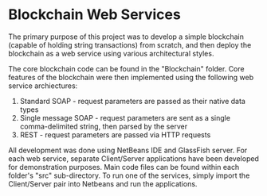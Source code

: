# Blockchain Web Services
The primary purpose of this project was to develop a simple blockchain (capable of holding string transactions) from scratch, and then deploy the blockchain as a web service using various architectural styles.

The core blockchain code can be found in the "Blockchain" folder. Core features of the blockchain were then implemented using the following web service archiectures:
1. Standard SOAP - request parameters are passed as their native data types
2. Single message SOAP - request parameters are sent as a single comma-delimited string, then parsed by the server
3. REST - request parameters are passed via HTTP requests

All development was done using NetBeans IDE and GlassFish server. For each web service, separate Client/Server applications have been developed for demonstration purposes. Main code files can be found within each folder's "src" sub-directory. To run one of the services, simply import the Client/Server pair into Netbeans and run the applications.
